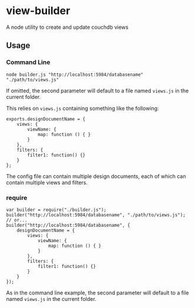 # view-builder

A node utility to create and update couchdb views

## Usage

### Command Line

    node builder.js "http://localhost:5984/databasename" "./path/to/views.js"

If omitted, the second parameter will default to a file named `views.js` in the current folder.

This relies on `views.js` containing something like the following:

    exports.designDocumentName = {
        views: {
            viewName: {
                map: function () { }
            }
        },
        filters: {
            filter1: function() {}
        }
    };

The config file can contain multiple design documents, each of which can contain multiple views and filters.

### require

    var builder = require("./builder.js");
    builder("http://localhost:5984/databasename", "./path/to/views.js");
    // or...
    builder("http://localhost:5984/databasename", {
        designDocumentName = {
            views: {
                viewName: {
                    map: function () { }
                }
            },
            filters: {
                filter1: function() {}
            }
        }
    });

As in the command line example, the second parameter will default to a file named `views.js` in the current folder.
